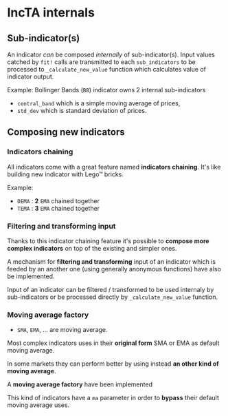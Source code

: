 # IncTA internals

## Sub-indicator(s)

An indicator *can* be composed *internally* of sub-indicator(s). Input values catched by `fit!` calls are transmitted to each `sub_indicators` to be processed to `_calculate_new_value` function which calculates value of indicator output.

Example: Bollinger Bands (`BB`) indicator owns 2 internal sub-indicators
- `central_band` which is a simple moving average of prices,
- `std_dev` which is standard deviation of prices.

## Composing new indicators

### Indicators chaining

All indicators come with a great feature named **indicators chaining**. It's like building new indicator with Lego™ bricks.

Example:

- `DEMA` : **2** `EMA` chained together
- `TEMA` : **3** `EMA` chained together

### Filtering and transforming input

Thanks to this indicator chaining feature it's possible to **compose more complex indicators** on top of the existing and simpler ones.

A mechanism for **filtering and transforming** input of an indicator which is feeded by an another one (using generally anonymous functions) have also be implemented.

Input of an indicator can be filtered / transformed to be used internaly by sub-indicators or be processed directly by `_calculate_new_value` function.

### Moving average factory

- `SMA`, `EMA`, ... are moving average.

Most complex indicators uses in their **original form** SMA or EMA as default moving average.

In some markets they can perform better by using instead **an other kind of moving average**.

A **moving average factory** have been implemented 

This kind of indicators have a `ma` parameter in order to **bypass** their default moving average uses.
